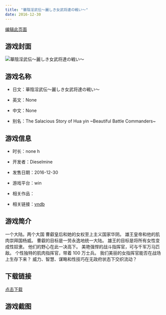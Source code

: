 ```yaml
---
title: "華陰淫武伝～麗しき女武将達の戦い～"
date: 2016-12-30
---
```

[编辑此页面](https://github.com/ACG-3/ADV3-source/blob/main/source/_posts/games/%E8%8F%AF%E9%99%B0%E6%B7%AB%E6%AD%A6%E4%BC%9D%EF%BD%9E%E9%BA%97%E3%81%97%E3%81%8D%E5%A5%B3%E6%AD%A6%E5%B0%86%E9%81%94%E3%81%AE%E6%88%A6%E3%81%84%EF%BD%9E.md)

## 游戏封面

![華陰淫武伝～麗しき女武将達の戦い～](https%3A//pan.timero.xyz/onedrive/img_lib_001/%E8%8F%AF%E9%99%B0%E6%B7%AB%E6%AD%A6%E4%BC%9D%EF%BD%9E%E9%BA%97%E3%81%97%E3%81%8D%E5%A5%B3%E6%AD%A6%E5%B0%86%E9%81%94%E3%81%AE%E6%88%A6%E3%81%84%EF%BD%9E_cover.avif)


## 游戏名称

- 日文：華陰淫武伝～麗しき女武将達の戦い～
- 英文：None
- 中文：None

- 别名：The Salacious Story of Hua yin ~Beautiful Battle Commanders~


## 游戏信息

- 时长：none h
- 开发者：Dieselmine
- 发售日期：2016-12-30
- 游戏平台：win
- 相关作品：

- 相关链接：[vndb](https://vndb.org/v20853)


## 游戏简介

一个大陆。两个大国
曹叡皇后和她的女权至上主义国家华阴。
雄王皇帝和他的肌肉崇拜国杨威。
曹叡的目标是一劳永逸地统一大陆。
雄王的目标是将所有女性变成性奴隶。
他们的野心在此一决高下。
美艳强悍的战斗指挥官，可与千军万马匹敌。
个性独特的肌肉指挥官，带着 100 万士兵。
我们美丽的女指挥官能否在战场上生存下来？
威力、智慧、谋略和性技巧在无政府状态下交织流动？




## 下载链接

[点击下载](https://pan.timero.xyz/onedrive/adv_lib_001/%E8%8F%AF%E9%99%B0%E6%B7%AB%E6%AD%A6%E4%BC%9D%EF%BD%9E%E9%BA%97%E3%81%97%E3%81%8D%E5%A5%B3%E6%AD%A6%E5%B0%86%E9%81%94%E3%81%AE%E6%88%A6%E3%81%84%EF%BD%9E)


## 游戏截图


